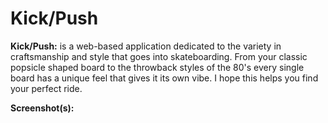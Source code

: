 # Kick/Push

**Kick/Push:** is a web-based application dedicated to the variety in craftsmanship and style that goes into skateboarding. From your classic popsicle shaped board to the throwback styles of the 80's every single board has a unique feel that gives it its own vibe. I hope this helps you find your perfect ride.

 **Screenshot(s):**
